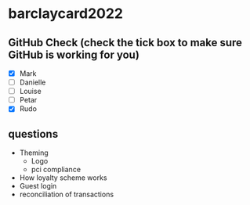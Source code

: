 # barclaycard2022
## GitHub Check (check the tick box to make sure GitHub is working for you)
- [x] Mark
- [ ] Danielle
- [ ] Louise
- [ ] Petar
- [x] Rudo

## questions
- Theming
	- Logo
	- pci compliance
- How loyalty scheme works
- Guest login
- reconciliation of transactions
